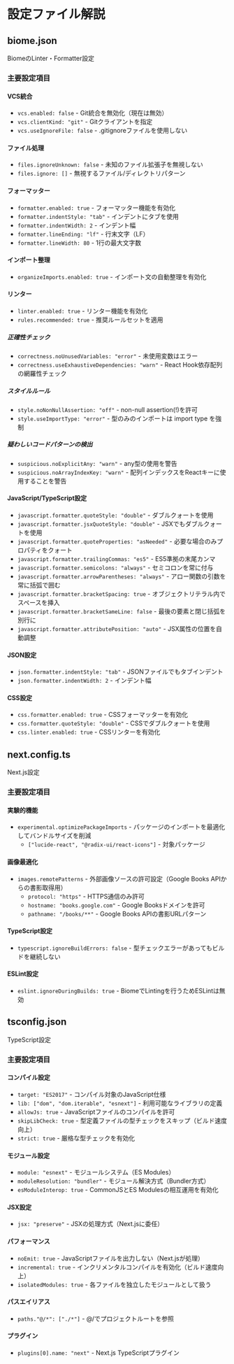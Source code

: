 # 設定ファイル解説

## biome.json
BiomeのLinter・Formatter設定

### 主要設定項目

#### VCS統合
- `vcs.enabled: false` - Git統合を無効化（現在は無効）
- `vcs.clientKind: "git"` - Gitクライアントを指定
- `vcs.useIgnoreFile: false` - .gitignoreファイルを使用しない

#### ファイル処理
- `files.ignoreUnknown: false` - 未知のファイル拡張子を無視しない
- `files.ignore: []` - 無視するファイル/ディレクトリパターン

#### フォーマッター
- `formatter.enabled: true` - フォーマッター機能を有効化
- `formatter.indentStyle: "tab"` - インデントにタブを使用
- `formatter.indentWidth: 2` - インデント幅
- `formatter.lineEnding: "lf"` - 行末文字（LF）
- `formatter.lineWidth: 80` - 1行の最大文字数

#### インポート整理
- `organizeImports.enabled: true` - インポート文の自動整理を有効化

#### リンター
- `linter.enabled: true` - リンター機能を有効化
- `rules.recommended: true` - 推奨ルールセットを適用

##### 正確性チェック
- `correctness.noUnusedVariables: "error"` - 未使用変数はエラー
- `correctness.useExhaustiveDependencies: "warn"` - React Hook依存配列の網羅性チェック

##### スタイルルール
- `style.noNonNullAssertion: "off"` - non-null assertion(!)を許可
- `style.useImportType: "error"` - 型のみのインポートは import type を強制

##### 疑わしいコードパターンの検出
- `suspicious.noExplicitAny: "warn"` - any型の使用を警告
- `suspicious.noArrayIndexKey: "warn"` - 配列インデックスをReactキーに使用することを警告

#### JavaScript/TypeScript設定
- `javascript.formatter.quoteStyle: "double"` - ダブルクォートを使用
- `javascript.formatter.jsxQuoteStyle: "double"` - JSXでもダブルクォートを使用
- `javascript.formatter.quoteProperties: "asNeeded"` - 必要な場合のみプロパティをクォート
- `javascript.formatter.trailingCommas: "es5"` - ES5準拠の末尾カンマ
- `javascript.formatter.semicolons: "always"` - セミコロンを常に付与
- `javascript.formatter.arrowParentheses: "always"` - アロー関数の引数を常に括弧で囲む
- `javascript.formatter.bracketSpacing: true` - オブジェクトリテラル内でスペースを挿入
- `javascript.formatter.bracketSameLine: false` - 最後の要素と閉じ括弧を別行に
- `javascript.formatter.attributePosition: "auto"` - JSX属性の位置を自動調整

#### JSON設定
- `json.formatter.indentStyle: "tab"` - JSONファイルでもタブインデント
- `json.formatter.indentWidth: 2` - インデント幅

#### CSS設定
- `css.formatter.enabled: true` - CSSフォーマッターを有効化
- `css.formatter.quoteStyle: "double"` - CSSでダブルクォートを使用
- `css.linter.enabled: true` - CSSリンターを有効化

## next.config.ts
Next.js設定

### 主要設定項目

#### 実験的機能
- `experimental.optimizePackageImports` - パッケージのインポートを最適化してバンドルサイズを削減
  - `["lucide-react", "@radix-ui/react-icons"]` - 対象パッケージ

#### 画像最適化
- `images.remotePatterns` - 外部画像ソースの許可設定（Google Books APIからの書影取得用）
  - `protocol: "https"` - HTTPS通信のみ許可
  - `hostname: "books.google.com"` - Google Booksドメインを許可
  - `pathname: "/books/**"` - Google Books APIの書影URLパターン

#### TypeScript設定
- `typescript.ignoreBuildErrors: false` - 型チェックエラーがあってもビルドを継続しない

#### ESLint設定
- `eslint.ignoreDuringBuilds: true` - BiomeでLintingを行うためESLintは無効

## tsconfig.json
TypeScript設定

### 主要設定項目

#### コンパイル設定
- `target: "ES2017"` - コンパイル対象のJavaScript仕様
- `lib: ["dom", "dom.iterable", "esnext"]` - 利用可能なライブラリの定義
- `allowJs: true` - JavaScriptファイルのコンパイルを許可
- `skipLibCheck: true` - 型定義ファイルの型チェックをスキップ（ビルド速度向上）
- `strict: true` - 厳格な型チェックを有効化

#### モジュール設定
- `module: "esnext"` - モジュールシステム（ES Modules）
- `moduleResolution: "bundler"` - モジュール解決方式（Bundler方式）
- `esModuleInterop: true` - CommonJSとES Modulesの相互運用を有効化

#### JSX設定
- `jsx: "preserve"` - JSXの処理方式（Next.jsに委任）

#### パフォーマンス
- `noEmit: true` - JavaScriptファイルを出力しない（Next.jsが処理）
- `incremental: true` - インクリメンタルコンパイルを有効化（ビルド速度向上）
- `isolatedModules: true` - 各ファイルを独立したモジュールとして扱う

#### パスエイリアス
- `paths."@/*": ["./*"]` - @/でプロジェクトルートを参照

#### プラグイン
- `plugins[0].name: "next"` - Next.js TypeScriptプラグイン